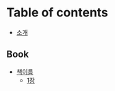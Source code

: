 # Table of contents

* [소개](README.md)

## Book

* [책이름](book/undefined/README.md)
  * [1장](book/undefined/1.md)
